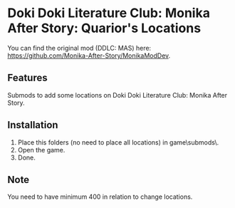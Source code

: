 # Doki Doki Literature Club: Monika After Story: Quarior's Locations
You can find the original mod (DDLC: MAS) here: https://github.com/Monika-After-Story/MonikaModDev.

## Features
Submods to add some locations on Doki Doki Literature Club: Monika After Story.

## Installation
1) Place this folders (no need to place all locations) in game\\submods\\.
2) Open the game.
4) Done.

## Note
You need to have minimum 400 in relation to change locations.
